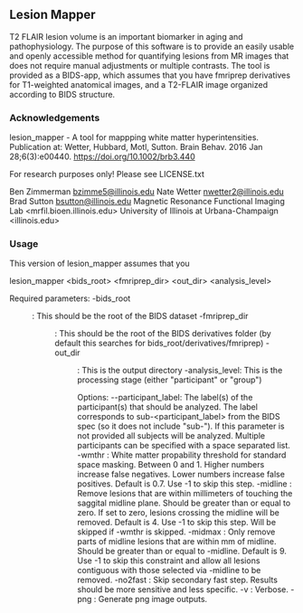 ## Lesion Mapper

T2 FLAIR lesion volume is an important biomarker in aging and pathophysiology. The purpose of this software is to provide an easily usable and openly accessible method for quantifying lesions from MR images that does not require manual adjustments or multiple contrasts. The tool is provided as a BIDS-app, which assumes that you have fmriprep derivatives for T1-weighted anatomical images, and a T2-FLAIR image organized according to BIDS structure. 



### Acknowledgements

lesion_mapper - A tool for mappping white matter hyperintensities. Publication at: Wetter, Hubbard, Motl, Sutton. Brain Behav. 2016 Jan 28;6(3):e00440. https://doi.org/10.1002/brb3.440

For research purposes only! Please see LICENSE.txt

Ben Zimmerman <bzimme5@illinois.edu>
Nate Wetter <nwetter2@illinois.edu>
Brad Sutton <bsutton@illinois.edu>
Magnetic Resonance Functional Imaging Lab <mrfil.bioen.illinois.edu>
University of Illinois at Urbana-Champaign <illinois.edu>

### Usage 
This version of lesion_mapper assumes that you 


lesion_mapper <bids_root> <fmriprep_dir> <out_dir> <analysis_level> <options>

Required parameters:
  -bids_root <dir> : This should be the root of the BIDS dataset
  -fmriprep_dir <dir>: This should be the root of the BIDS derivatives folder (by default this searches for bids_root/derivatives/fmriprep)
  -out_dir <dir>: This is the output directory
  -analysis_level: This is the processing stage (either "participant" or "group")

Options:
  --participant_label: The label(s) of the participant(s) that should be analyzed. The label corresponds to sub-<participant_label> from the BIDS spec (so it does not include    "sub-"). If this parameter is not provided all subjects will be analyzed. Multiple participants can be specified with a space separated list.
  -wmthr <float> : White matter propability threshold for standard space masking.
    Between 0 and 1. Higher numbers increase false negatives.
    Lower numbers increase false positives. Default is 0.7.
    Use -1 to skip this step.
  -midline <int> : Remove lesions that are within <int> millimeters of touching
    the saggital midline plane. Should be greater than or equal to zero.
    If set to zero, lesions crossing the midline will be removed.
    Default is 4. Use -1 to skip this step.
    Will be skipped if -wmthr is skipped.
  -midmax <int>  : Only remove parts of midline lesions that are within
    <int> mm of midline. Should be greater than or equal to -midline.
    Default is 9. Use -1 to skip this constraint and allow all lesions
    contiguous with those selected via -midline to be removed.
  -no2fast : Skip secondary fast step. Results should be more sensitive and
    less specific.
  -v             : Verbose.
  -png           : Generate png image outputs.

